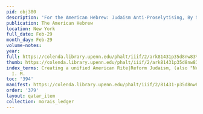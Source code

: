 ```yaml
---
pid: obj380
description: 'For the American Hebrew: Judaism Anti-Proselytising, By S. Morais.'
publication: The American Hebrew
location: New York
full_date: Feb-29
month_day: Feb-29
volume-notes:
year:
full: https://colenda.library.upenn.edu/phalt/iiif/2/ark81431p35d8nw83%2FSHA256E-s7670757--df5c325465092ddfffa00f8cfea87f265e6e91ce352fbdef22819978cdd107d6.jpeg/full/3500,/0/default.jpg
thumb: https://colenda.library.upenn.edu/phalt/iiif/2/ark81431p35d8nw83%2FSHA256E-s7670757--df5c325465092ddfffa00f8cfea87f265e6e91ce352fbdef22819978cdd107d6.jpeg/full/!200,200/0/default.jpg
index_terms: Creating a unified American Rite|Reform Judaism, (also "Neology"/"Gentilism")|Wise,
  I. M.
toc: '394'
manifest: https://colenda.library.upenn.edu/phalt/iiif/2/81431-p35d8nw83/manifest
order: '379'
layout: qatar_item
collection: morais_ledger
---
```

